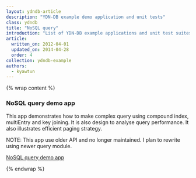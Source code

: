 ```yaml
---
layout: ydndb-article
description: "YDN-DB example demo application and unit tests"
class: ydndb
title: "NoSQL query"
introduction: "List of YDN-DB example applications and unit test suites."
article:
  written_on: 2012-04-01
  updated_on: 2014-04-28
  order: 4
collection: ydndb-example
authors:
  - kyawtun
---
```

{% wrap content %}

### NoSQL query demo app

This app demonstrates how to make complex query using compound index, multiEntry and key joining. It is also design to analyse query performance. It also illustrates efficient paging strategy.

NOTE: This app use older API and no longer maintained. I plan to rewrite using newer query module.

[NoSQL query demo app](http://yathit.github.io/ydndb-demo/nosql/nosql-demo.html)

{% endwrap %}